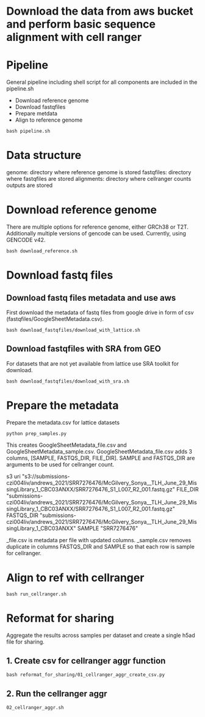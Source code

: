 # Download the data from aws bucket and perform basic sequence alignment with cell ranger



# Pipeline
General pipeline including shell script for all components are included in the pipeline.sh

* Download reference genome
* Download fastqfiles
* Prepare metdata
* Align to reference genome

```
bash pipeline.sh
```

# Data structure
genome: directory where reference genome is stored
fastqfiles: directory where fastqfiles are stored
alignments: directory where cellranger counts outputs are stored

# Download reference genome
There are multiple options for reference genome, either GRCh38 or T2T. Additionally multiple versions of gencode can be used. Currently, using GENCODE v42.

```
bash download_reference.sh
```

# Download fastq files

## Download fastq files metadata and use aws
First download the metadata of fastq files from google drive in form of csv (fastqfiles/GoogleSheetMetadata.csv).

```
bash download_fastqfiles/download_with_lattice.sh
```

## Download fastqfiles with SRA from GEO

For datasets that are not yet available from lattice use SRA toolkit for download.

```
bash download_fastqfiles/download_with_sra.sh
```

# Prepare the metadata

Prepare the metadata.csv for lattice datasets

```
python prep_samples.py
```

This creates GoogleSheetMetadata_file.csv and GoogleSheetMetadata_sample.csv. GoogleSheetMetadata_file.csv adds 3 columns, [SAMPLE, FASTQS_DIR, FILE_DIR]. SAMPLE and FASTQS_DIR are arguments to be used for cellranger count.

s3 uri
"s3://submissions-czi004liv/andrews_2021/SRR7276476/McGilvery_Sonya__TLH_June_29_MissingLibrary_1_CBC03ANXX/SRR7276476_S1_L007_R2_001.fastq.gz"
FILE_DIR
"submissions-czi004liv/andrews_2021/SRR7276476/McGilvery_Sonya__TLH_June_29_MissingLibrary_1_CBC03ANXX/SRR7276476_S1_L007_R2_001.fastq.gz"
FASTQS_DIR
"submissions-czi004liv/andrews_2021/SRR7276476/McGilvery_Sonya__TLH_June_29_MissingLibrary_1_CBC03ANXX"
SAMPLE
"SRR7276476"

_file.csv is metadata per file with updated columns. _sample.csv removes duplicate in columns FASTQS_DIR and SAMPLE so that each row is sample for cellranger.


# Align to ref with cellranger

```
bash run_cellranger.sh
```

# Reformat for sharing

Aggregate the results across samples per dataset and create a single h5ad file for sharing.

## 1. Create csv for cellranger aggr function

```
bash reformat_for_sharing/01_cellranger_aggr_create_csv.py
```

## 2. Run the cellranger aggr

```
02_cellranger_aggr.sh
```
